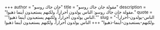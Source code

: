 +++
author = "جان جاك روسو"
title = "مقولة جان جاك روسو"
description = "مقولة جان جاك روسو: الناس يولدون أحراراً، ولكنهم يستعبدون أينما ذهبوا."
quote = '''الناس يولدون أحراراً، ولكنهم يستعبدون أينما ذهبوا.'''
slug = "الناس-يولدون-أحراراً-ولكنهم-يستعبدون-أينما-ذهبوا"
+++
الناس يولدون أحراراً، ولكنهم يستعبدون أينما ذهبوا.
